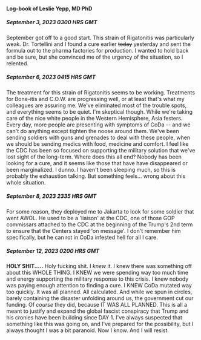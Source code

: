 #### Log-book of Leslie Yepp, MD PhD

##### September 3, 2023 0300 HRS GMT

September got off to a good start. This strain of Rigatonitis was particularly weak. Dr. Tortellini and I found a cure earlier ~~today~~ yesterday and sent the formula out to the pharma factories for production. I wanted to hold back and be sure, but she convinced me of the urgency of the situation, so I relented.

##### September 6, 2023 0415 HRS GMT

The treatment for this strain of Rigatonitis seems to be working. Treatments for Bone-itis and C.O.W. are progressing well, or at least that's what my colleagues are assuring me. We've eliminated most of the trouble spots, and everything seems to be quiet. I'm skeptical though. While we're taking care of the nice white people in the Western Hemisphere, Asia festers. Every day, more people are presenting with symptoms of CoDa --  and we can't do anything except tighten the noose around them. We've been sending soldiers with guns and grenades to deal with these people, when we should be sending medics with food, medicine and comfort. I feel like the CDC has been so focused on supporting the military solution that we've lost sight of the long-term. Where does this all end? Nobody has been looking for a cure, and it seems like those that have have disappeared or been marginalized. I dunno. I haven't been sleeping much, so this is probably the exhaustion talking. But something feels... wrong about this whole situation.

##### September 8, 2023 2335 HRS GMT

For some reason, they deployed me to Jakarta to look for some soldier that went AWOL. He used to be a 'liaison' at the CDC, one of those GOP commissars attached to the CDC at the beginning of the Trump's 2nd term to ensure that the Centers stayed 'on message'. I don't remember him specifically, but he can rot in CoDa infested hell for all I care.

##### September 12, 2023 0200 HRS GMT

**HOLY SHIT.....** 
Holy fucking shit. I *knew* it. I knew there was something off about this WHOLE THING. I KNEW we were spending way too much time and energy supporting the military response to this crisis. I knew nobody was paying enough attention to finding a cure. I KNEW CoDa mutated way too quickly. It was all planned. All calculated. And while we spun in circles, barely containing the disaster unfolding around us, the government cut our funding. Of *course* they did, because IT WAS ALL PLANNED. This is all a meant to justify and expand the global fascist conspiracy that Trump and his cronies have been building since DAY 1. I've always suspected that something like this was going on, and I've prepared for the possibility, but I always thought I was a bit paranoid. Now I know. And I will resist.

